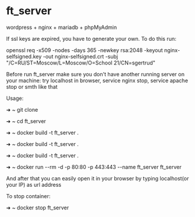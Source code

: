 # ft_server
wordpress + nginx + mariadb + phpMyAdmin

If ssl keys are expired, you have to generate your own. To do this run:

openssl req -x509 -nodes -days 365 -newkey rsa:2048 -keyout nginx-selfsigned.key -out nginx-selfsigned.crt -subj "/C=RU/ST=Moscow/L=Moscow/O=School 21/CN=sgertrud"

Before run ft_server make sure you don't have another running server on your machine:
try localhost in browser, service nginx stop, service apache stop or smth like that

Usage: 

➜  ~ git clone 

➜  ~ cd ft_server

➜  ~ docker build -t ft_server .

➜  ~ docker build -t ft_server .

➜  ~ docker build -t ft_server .

➜  ~ docker run --rm -d -p 80:80 -p 443:443 --name ft_server ft_server

And after that you can easily open it in your browser by typing localhost(or your IP) as url address 

To stop container:

➜  ~ docker stop ft_server
